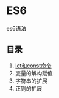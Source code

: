 # ES6
es6语法

## 目录

1. [let和const命令](https://github.com/qq2575896094/ES6/blob/master/code/let和const命令/README.md)
2. 变量的解构赋值
3. 字符串的扩展
4. 正则的扩展